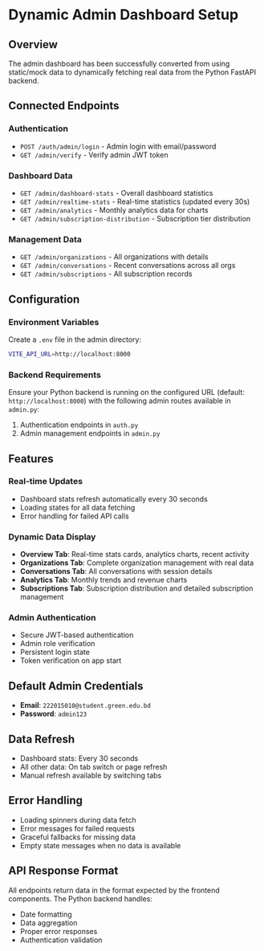 # Dynamic Admin Dashboard Setup

## Overview
The admin dashboard has been successfully converted from using static/mock data to dynamically fetching real data from the Python FastAPI backend.

## Connected Endpoints

### Authentication
- `POST /auth/admin/login` - Admin login with email/password
- `GET /admin/verify` - Verify admin JWT token

### Dashboard Data
- `GET /admin/dashboard-stats` - Overall dashboard statistics
- `GET /admin/realtime-stats` - Real-time statistics (updated every 30s)
- `GET /admin/analytics` - Monthly analytics data for charts
- `GET /admin/subscription-distribution` - Subscription tier distribution

### Management Data
- `GET /admin/organizations` - All organizations with details
- `GET /admin/conversations` - Recent conversations across all orgs
- `GET /admin/subscriptions` - All subscription records

## Configuration

### Environment Variables
Create a `.env` file in the admin directory:
```bash
VITE_API_URL=http://localhost:8000
```

### Backend Requirements
Ensure your Python backend is running on the configured URL (default: `http://localhost:8000`) with the following admin routes available in `admin.py`:

1. Authentication endpoints in `auth.py`
2. Admin management endpoints in `admin.py`

## Features

### Real-time Updates
- Dashboard stats refresh automatically every 30 seconds
- Loading states for all data fetching
- Error handling for failed API calls

### Dynamic Data Display
- **Overview Tab**: Real-time stats cards, analytics charts, recent activity
- **Organizations Tab**: Complete organization management with real data
- **Conversations Tab**: All conversations with session details
- **Analytics Tab**: Monthly trends and revenue charts
- **Subscriptions Tab**: Subscription distribution and detailed subscription management

### Admin Authentication
- Secure JWT-based authentication
- Admin role verification
- Persistent login state
- Token verification on app start

## Default Admin Credentials
- **Email**: `222015010@student.green.edu.bd`
- **Password**: `admin123`

## Data Refresh
- Dashboard stats: Every 30 seconds
- All other data: On tab switch or page refresh
- Manual refresh available by switching tabs

## Error Handling
- Loading spinners during data fetch
- Error messages for failed requests
- Graceful fallbacks for missing data
- Empty state messages when no data is available

## API Response Format
All endpoints return data in the format expected by the frontend components. The Python backend handles:
- Date formatting
- Data aggregation
- Proper error responses
- Authentication validation 